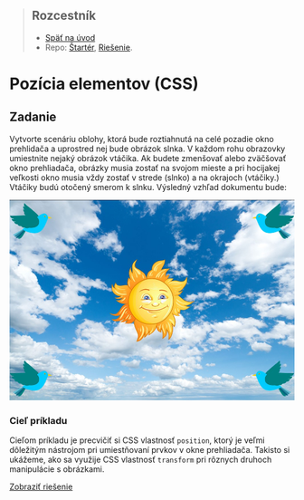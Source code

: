 <div class="hidden">

> ## Rozcestník
> - [Späť na úvod](../../README.md)
> - Repo: [Štartér](/../../tree/main/css/position), [Riešenie](/../../tree/solution/css/position).
</div>

# Pozícia elementov (CSS)

## Zadanie

Vytvorte scenáriu oblohy, ktorá bude roztiahnutá na celé pozadie okno prehlidača a uprostred nej bude obrázok slnka. V 
každom rohu obrazovky umiestnite nejaký obrázok vtáčika. Ak budete zmenšovať alebo zväčšovať okno prehliadača, 
obrázky musia zostať na svojom mieste a pri hocijakej veľkosti okno musia vždy zostať v strede (slnko) a na okrajoch 
(vtáčiky.) Vtáčiky budú otočený smerom k slnku. Výsledný vzhľad dokumentu bude:

![](images_position/task.jpg)

### Cieľ príkladu
Cieľom príkladu je precvičiť si CSS vlastnosť `position`, ktorý je veľmi dôležitým nástrojom pri umiestňovaní prvkov v 
okne prehliadača. Takisto si ukážeme, ako sa využije CSS vlastnosť `transform` pri rôznych druhoch manipulácie s 
obrázkami.

<div class="hidden">

[Zobraziť riešenie](riesenie.md)
</div>